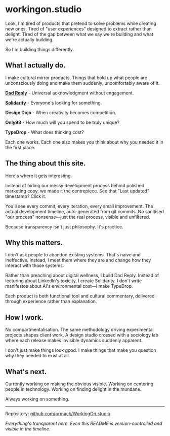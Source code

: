 # workingon.studio

Look, I'm tired of products that pretend to solve problems while creating new ones. Tired of "user experiences" designed to extract rather than delight. Tired of the gap between what we say we're building and what we're actually building.

So I'm building things differently.

## What I actually do.

I make cultural mirror products. Things that hold up what people are unconsciously doing and make them suddenly, uncomfortably aware of it.

[**Dad Reply**](https://www.producthunt.com/products/dad-reply) - Universal acknowledgment without engagement.

[**Solidarity**](https://chromewebstore.google.com/detail/ahahliplongfboaikbajdedefpoifjeb?utm_source=item-share-cb) - Everyone's looking for something.

**Design Dojo** - When creativity becomes competition.

**Only98** - How much will you spend to be truly unique?

**TypeDrop** - What does thinking cost?

Each one works. Each one also makes you think about why you needed it in the first place.

## The thing about this site.

Here's where it gets interesting.

Instead of hiding our messy development process behind polished marketing copy, we made it the centrepiece. See that "Last updated" timestamp? Click it.

You'll see every commit, every iteration, every small improvement. The actual development timeline, auto-generated from git commits. No sanitised "our process" nonsense—just the real process, visible and unfiltered.

Because transparency isn't just philosophy. It's practice.

## Why this matters.

I don't ask people to abandon existing systems. That's naive and ineffective. Instead, I meet them where they are and change how they interact with those systems.

Rather than preaching about digital wellness, I build Dad Reply. Instead of lecturing about LinkedIn's toxicity, I create Solidarity. I don't write manifestos about AI's environmental cost—I make TypeDrop.

Each product is both functional tool and cultural commentary, delivered through experience rather than explanation.

## How I work.

No compartmentalisation. The same methodology driving experimental projects shapes client work. A design studio crossed with a sociology lab where each release makes invisible dynamics suddenly apparent.

I don't just make things look good. I make things that make you question why they needed to exist at all.

## What's next.

Currently working on making the obvious visible. Working on centering people in technology. Working on finding delight in the mundane.

Always working on something.

---

Repository: [github.com/prmack/WorkingOn.studio](https://github.com/prmack/WorkingOn.studio)

*Everything's transparent here. Even this README is version-controlled and visible in the timeline.*
